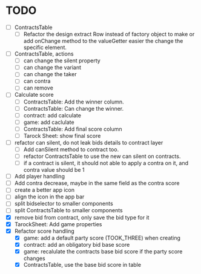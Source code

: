 # TODO

- [ ] ContractsTable
  - [ ] Refactor the design extract Row instead of factory object to make or add onChange method to the valueGetter easier the change the specific element.
- [ ] ContractsTable, actions
  - [ ] can change the silent property
  - [ ] can change the variant
  - [ ] can change the taker
  - [ ] can contra
  - [ ] can remove
- [ ] Calculate score
  - [ ] ContractsTable: Add the winner column.
  - [ ] ContractsTable: Can change the winner.
  - [ ] contract: add calculate
  - [ ] game: add caclulate
  - [ ] ContractsTable: Add final score column
  - [ ] Tarock Sheet: show final score
- [ ] refactor can silent, do not leak bids details to contract layer
  - [ ] Add canSilent method to contract too.
  - [ ] refactor ContractsTable to use the new can silent on contracts.
  - [ ] if a contract is silent, it should not able to apply a contra on it, and contra value should be 1
- [ ] Add player handling
- [ ] Add contra decrease, maybe in the same field as the contra score
- [ ] create a better app icon
- [ ] align the icon in the app bar
- [ ] split bidselector to smaller components
- [ ] split ContractsTable to smaller components
- [x] remove bid from contract, only save the bid type for it
- [x] TarockSheet: Add game properties
- [x] Refactor score handling
  - [x] game: add a default party score (TOOK_THREE) when creating
  - [x] contract: add an obligatory bid base score
  - [x] game: recalulate the contracts base bid score if the party score changes
  - [x] ContractsTable, use the base bid score in table
